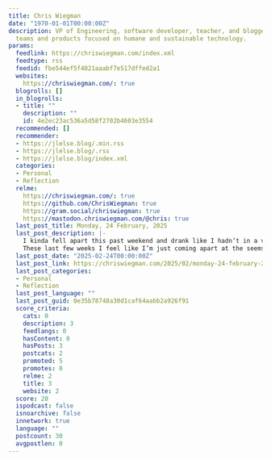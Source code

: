 ```yaml
---
title: Chris Wiegman
date: "1970-01-01T00:00:00Z"
description: VP of Engineering, software developer, teacher, and blogger building
  teams and products focused on humane and sustainable technology.
params:
  feedlink: https://chriswiegman.com/index.xml
  feedtype: rss
  feedid: fbe544ef5f4021aaabf7e517dffed2a1
  websites:
    https://chriswiegman.com/: true
  blogrolls: []
  in_blogrolls:
  - title: ""
    description: ""
    id: 4e2ec23ac536a5d58f2702b4603e3554
  recommended: []
  recommender:
  - https://jlelse.blog/.min.rss
  - https://jlelse.blog/.rss
  - https://jlelse.blog/index.xml
  categories:
  - Personal
  - Reflection
  relme:
    https://chriswiegman.com/: true
    https://github.com/ChrisWiegman: true
    https://gram.social/chriswiegman: true
    https://mastodon.chriswiegman.com/@chris: true
  last_post_title: Monday, 24 February, 2025
  last_post_description: |-
    I kinda fell apart this past weekend and drank like I hadn’t in a very long time. I’m not too happy about that.
    These last few weeks I feel like I’m just coming apart at the seems and it sucks.
  last_post_date: "2025-02-24T00:00:00Z"
  last_post_link: https://chriswiegman.com/2025/02/monday-24-february-2025/
  last_post_categories:
  - Personal
  - Reflection
  last_post_language: ""
  last_post_guid: 0e35b78748a30d1caf64aabb2a926f91
  score_criteria:
    cats: 0
    description: 3
    feedlangs: 0
    hasContent: 0
    hasPosts: 3
    postcats: 2
    promoted: 5
    promotes: 0
    relme: 2
    title: 3
    website: 2
  score: 20
  ispodcast: false
  isnoarchive: false
  innetwork: true
  language: ""
  postcount: 30
  avgpostlen: 0
---
```

